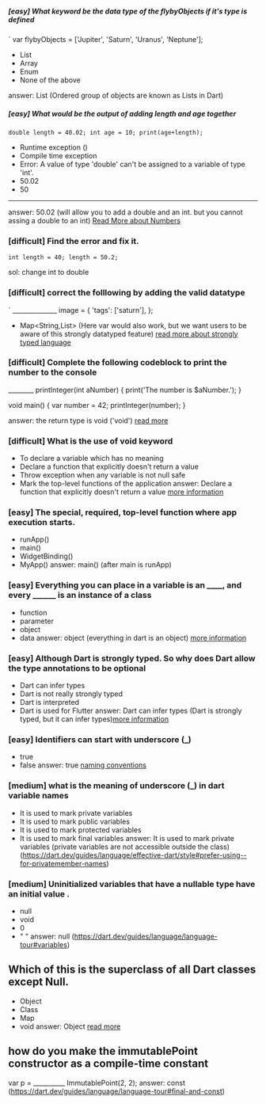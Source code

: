 ##### [easy] What keyword be the data type of the flybyObjects if it's type is defined
`
var flybyObjects = ['Jupiter', 'Saturn', 'Uranus', 'Neptune'];
- List
- Array
- Enum
- None of the above

answer: List (Ordered group of objects are known as Lists in Dart)


#####  [easy] What would be the output of adding length and age together
`
double length = 40.02;
int age = 10;
print(age+length);
`
- Runtime exception ()
- Compile time exception
- Error: A value of type 'double' can't be assigned to a variable of type 'int'.
- 50.02
- 50
_________________________________________________


answer: 50.02 (will allow you to add a double and an int. but you cannot assing a double to an int) [Read More about Numbers](https://dart.dev/guides/language/language-tour#numbers)


### [difficult] Find the error and fix it.
`
int length = 40;
length = 50.2;
`

sol: change int to double


### [difficult] correct the folllowing by adding the valid datatype
`
______________ image = {
  'tags': ['saturn'],
};

- Map<String,List<String>> (Here var would also work, but we want users to be aware of this strongly datatyped feature) [read more about strongly typed language](https://en.wikipedia.org/wiki/Strong_and_weak_typing)

### [difficult] Complete the following codeblock to print the number to the console
________ printInteger(int aNumber) {
  print('The number is $aNumber.');
}

void main() {
  var number = 42;
  printInteger(number);
}

answer: the return type is void ('void') [read more](https://dart.dev/guides/language/language-tour#return-values)

### [difficult] What is the use of void keyword
- To declare a variable which has no meaning
- Declare a function that explicitly doesn't return a value
- Throw exception when any variable is not null safe
- Mark the top-level functions of the application
answer: Declare a function that explicitly doesn't return a value [more information](https://dart.dev/guides/language/language-tour#return-values)

### [easy] The special, required, top-level function where app execution starts.
- runApp()
- main()
- WidgetBinding()
- MyApp()
answer: main() (after main is runApp)


### [easy] Everything you can place in a variable is an ____, and every ______ is an instance of a class
- function
- parameter
- object
- data
answer: object (everything in dart is an object) [more information](https://dart.dev/guides/language/language-tour#everything-is-an-object)

### [easy] Although Dart is strongly typed. So why does Dart allow the type annotations to be optional
- Dart can infer types
- Dart is not really strongly typed
- Dart is interpreted
- Dart is used for Flutter
answer: Dart can infer types (Dart is strongly typed, but it can infer types)[more information](https://dart.dev/guides/language/sound-dart)


### [easy] Identifiers can start with underscore (_)
- true
- false
answer: true [naming conventions](https://dart.dev/guides/language/effective-dart/style#prefer-using-lowercamelcase-for-constant-names)

### [medium] what is the meaning of underscore (_) in dart variable names
- It is used to mark private variables
- It is used to mark public variables
- It is used to mark protected variables
- It is used to mark final variables
answer: It is used to mark private variables (private variables are not accessible outside the class)(https://dart.dev/guides/language/effective-dart/style#prefer-using--for-privatemember-names)


### [medium] Uninitialized variables that have a nullable type have an initial value .
- null
- void
- 0
- " "
answer: null (https://dart.dev/guides/language/language-tour#variables)

## Which of this is the superclass of all Dart classes except Null.
- Object
- Class
- Map
- void
answer: Object [read more](https://dart.dev/guides/language/language-tour#classes)


##  how do you make the immutablePoint constructor as a compile-time constant
var p = __________ ImmutablePoint(2, 2);
answer: const (https://dart.dev/guides/language/language-tour#final-and-const)
